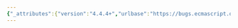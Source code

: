 ```yaml
---
{"_attributes":{"version":"4.4.4+","urlbase":"https://bugs.ecmascript.org/","maintainer":"dherman@mozilla.com"},"bug":{"bug_id":2754,"creation_ts":"2014-04-29 13:41:00 -0700","short_desc":"load.[[groupIndex]] not declared in load record table","delta_ts":"2015-03-16 14:39:34 -0700","product":"Draft for 6th Edition","component":"deferred features","version":"Rev 24: April 27, 2014 Draft","rep_platform":"All","op_sys":"All","bug_status":"RESOLVED","resolution":"WONTFIX","priority":"Normal","bug_severity":"normal","everconfirmed":true,"reporter":{"uid":"guybedford","name":"Guy Bedford"},"assigned_to":{"uid":"allen","name":"Allen Wirfs-Brock"},"cc":["dherman","jorendorff","samth"],"long_desc":[{"commentid":7964,"comment_count":0,"who":{"uid":"guybedford","name":"Guy Bedford"},"bug_when":"2014-04-29 13:41:14 -0700","thetext":"15.2.3.2 declares the load record properties, but in 15.2.5.3.2, the [[groupIndex]] of a load record is set.\n\nSurely this should be defined in the table in this case."},{"commentid":13767,"comment_count":1,"who":{"uid":"allen","name":"Allen Wirfs-Brock"},"bug_when":"2015-03-16 14:39:34 -0700","thetext":"concerns old module spec."}]}}
---
```

